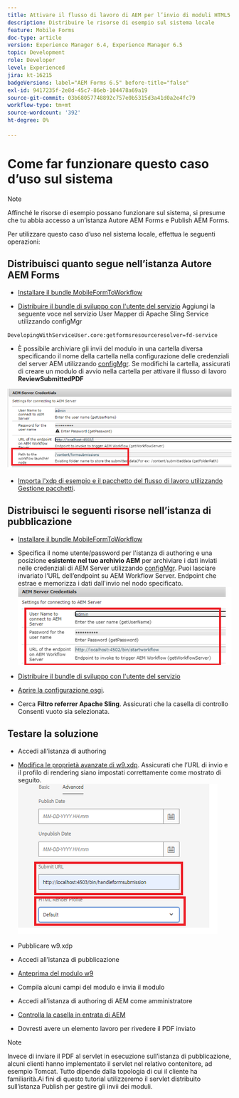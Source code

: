 ```yaml
---
title: Attivare il flusso di lavoro di AEM per l’invio di moduli HTML5 - Come ottimizzare il caso d’uso
description: Distribuire le risorse di esempio sul sistema locale
feature: Mobile Forms
doc-type: article
version: Experience Manager 6.4, Experience Manager 6.5
topic: Development
role: Developer
level: Experienced
jira: kt-16215
badgeVersions: label="AEM Forms 6.5" before-title="false"
exl-id: 9417235f-2e8d-45c7-86eb-104478a69a19
source-git-commit: 03b68057748892c757e0b5315d3a41d0a2e4fc79
workflow-type: tm+mt
source-wordcount: '392'
ht-degree: 0%

---
```


# Come far funzionare questo caso d’uso sul sistema

>[!NOTE]
>
>Affinché le risorse di esempio possano funzionare sul sistema, si presume che tu abbia accesso a un’istanza Autore AEM Forms e Publish AEM Forms.

Per utilizzare questo caso d’uso nel sistema locale, effettua le seguenti operazioni:

## Distribuisci quanto segue nell’istanza Autore AEM Forms

* [Installare il bundle MobileFormToWorkflow](assets/MobileFormToWorkflow.core-1.0.0-SNAPSHOT.jar)

* [Distribuire il bundle di sviluppo con l&#39;utente del servizio](https://experienceleague.adobe.com/docs/experience-manager-learn/assets/developingwithserviceuser.zip?lang=en)
Aggiungi la seguente voce nel servizio User Mapper di Apache Sling Service utilizzando configMgr

```
DevelopingWithServiceUser.core:getformsresourceresolver=fd-service
```

* È possibile archiviare gli invii del modulo in una cartella diversa specificando il nome della cartella nella configurazione delle credenziali del server AEM utilizzando [configMgr](http://localhost:4502/system/console/configMg). Se modifichi la cartella, assicurati di creare un modulo di avvio nella cartella per attivare il flusso di lavoro **ReviewSubmittedPDF**

![config-author](assets/author-config.png)
* [Importa l&#39;xdp di esempio e il pacchetto del flusso di lavoro utilizzando Gestione pacchetti](assets/xdp-form-and-workflow.zip).


## Distribuisci le seguenti risorse nell’istanza di pubblicazione

* [Installare il bundle MobileFormToWorkflow](assets/MobileFormToWorkflow.core-1.0.0-SNAPSHOT.jar)

* Specifica il nome utente/password per l&#39;istanza di authoring e una posizione **esistente nel tuo archivio AEM** per archiviare i dati inviati nelle credenziali di AEM Server utilizzando [configMgr](http://localhost:4503/system/console/configMgr). Puoi lasciare invariato l’URL dell’endpoint su AEM Workflow Server. Endpoint che estrae e memorizza i dati dall&#39;invio nel nodo specificato.
  ![publish-config](assets/publish-config.png)

* [Distribuire il bundle di sviluppo con l&#39;utente del servizio](https://experienceleague.adobe.com/docs/experience-manager-learn/assets/developingwithserviceuser.zip?lang=en)
* [Aprire la configurazione osgi](http://localhost:4503/system/console/configMgr).
* Cerca **Filtro referrer Apache Sling**. Assicurati che la casella di controllo Consenti vuoto sia selezionata.


## Testare la soluzione

* Accedi all’istanza di authoring
* [Modifica le proprietà avanzate di w9.xdp](http://localhost:4502/libs/fd/fm/gui/content/forms/formmetadataeditor.html/content/dam/formsanddocuments/w9.xdp). Assicurati che l’URL di invio e il profilo di rendering siano impostati correttamente come mostrato di seguito.
  ![xdp-advanced-properties](assets/mobile-form-properties.png)

* Pubblicare w9.xdp
* Accedi all’istanza di pubblicazione
* [Anteprima del modulo w9](http://localhost:4503/content/dam/formsanddocuments/w9.xdp/jcr:content)
* Compila alcuni campi del modulo e invia il modulo
* Accedi all’istanza di authoring di AEM come amministratore
* [Controlla la casella in entrata di AEM](http://localhost:4502/aem/inbox)
* Dovresti avere un elemento lavoro per rivedere il PDF inviato

>[!NOTE]
>
>Invece di inviare il PDF al servlet in esecuzione sull’istanza di pubblicazione, alcuni clienti hanno implementato il servlet nel relativo contenitore, ad esempio Tomcat. Tutto dipende dalla topologia di cui il cliente ha familiarità.Ai fini di questo tutorial utilizzeremo il servlet distribuito sull’istanza Publish per gestire gli invii dei moduli.
